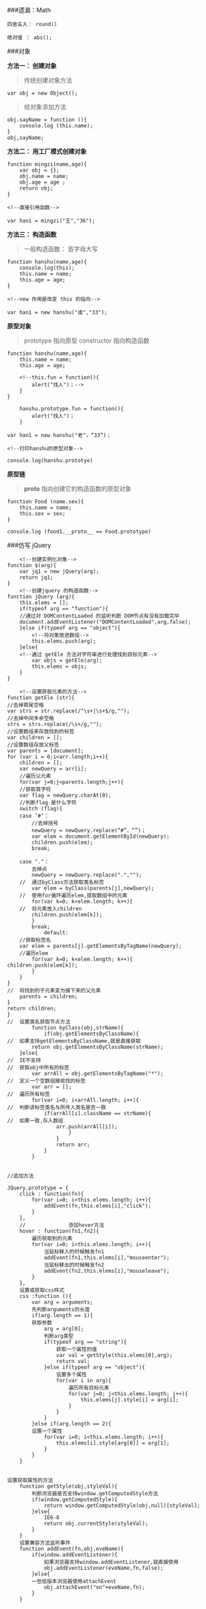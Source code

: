 ###遗漏：Math
	
	四舍五入： round()
	
	绝对值 ： abs();

###对象


**方法一： 创建对象**
>传统创建对象方法
	
	var obj = new Object();
	
>给对象添加方法
	
	obj.sayName = function (){
		console.log (this.name);
	}
	obj,sayName;
	
	
**方法二： 用工厂模式创建对象**
	
	function mingzi(name,age){
		var obj = {};
		obj.name = name;
		obj.age = age ;
		return obj;	
	}
	
	<!--直接引用函数-->
	
	var han1 = mingzi("王","36");	
	
**方法三： 构造函数**
	
>一般构造函数： 首字母大写
	
	function hanshu(name,age){
		console.log(this);
		this.name = name;
		this.age = age;	
	}
	
	<!--new 作用是改变 this 的指向-->
	
	var han1 = new hanshu("谁","33");


**原型对象**
>
>prototype 指向原型	constructor 指向构造函数

	function hanshu(name,age){
		this.name = name;
		this.age = age;
		
		<!--this.fun = function(){
			alert("找人")；-->
		}
	}
		
		hanshu.prototype.fun = function(){
			alert("找人")；
		}
		
	var han1 = new hanshu("老"，“33”)；
	
	<!--打印hanshu的原型对象-->
		
	console.log(hanshu.prototye)	

**原型链**
>__proto__ 指向创建它的构造函数的原型对象

	function Food (name.sex){
		this.name = name;
		this.sex = sex;
	}
	
	console.log (food1.__proto__ == Food.prototype)
	
	
###仿写 jQuery
	
		<!--创建实例化对象-->
	function $(arg){
		var jq1 = new jQuery(arg);
		return jq1;
	}
		<!--创建jquery 的构造函数-->
	function jQuery (arg){
		this.elems = [];
		if(typeof arg == "function"){
		//通过对 DOMContentLoaded 的监听判断 DOM节点有没有加载完毕
		document.addEventListener("DOMContentLoaded",arg,false);
		}else if(typeof arg == "object"){
			<!--将对象放进数组-->
			this.elems.push(arg);
		}else{
		<!--通过 getEle 方法对字符串进行处理找到目标元素-->
			var objs = getEle(arg);
			this.elems = objs;
		}
	}
	
		<!--设置获取元素的方法-->
	function getEle (str){
	//去掉首尾空格
	var strs = str.replace(/^\s+|\s+$/g,"");
	//去掉中间多余空格
	strs = strs.replace(/\s+/g,"");
	//设置数组来存放找到的标签
	var children = [];
	//设置数组存放父标签
	var parents = [document];
	for (var i = 0;i<arr.length;i++){
		children = [];
		var newQuery = arr[i];
		//遍历父元素
		for(var j=0;j<parents.length;j++){
		//获取首字符
		var flag = newQuery.charAt(0);
		//判断flag 是什么字符
		switch (flag){
		case ‘#’：
			//去掉括号
			newQuery = newQuery.replace(“#”，“”)；
			var elem = document.getElementById(newQuery);
			children.push(elem);
			break;
			
		case "."：
			去掉点
			newQuery = newQuery.replace(".","");
		//	通过byClass方法获取类名标签
			var elem = byClass(parents[j],newQuery);
		//	使用for循环遍历elem,提取数组中的元素
			for(var k=0; k<elem.length; k++){
		//  将元素放入children
			children.push(elem[k]);
			}
			break;
				default:
		//获取标签名		
		var elem = parents[j].getElementsByTagName(newQuery);
		//遍历elem
			for(var k=0; k<elem.length; k++){				children.push(elem[k]);		
			}
		}
	}
	//	将找到的子元素变为接下来的父元素
		parents = children;
	}
	return children;
	}		
	//	设置类名获取节点方法
			function byClass(obj,strName){
				if(obj.getElementsByClassName){
	//	如果支持getElementsByClassName,就是直接获取
			return obj.getElementsByClassName(strName);
		}else{
	//	IE不支持
	//	获取obj中所有的标签
			var arrAll = obj.getElementsByTagName("*");
	//	定义一个空数组接收找的标签
			var arr = [];
	//	遍历所有标签
			for(var i=0; i<arrAll.length; i++){
	//	判断该标签类名与所传入类名是否一致
				if(arrAll[i].className == strName){
	//	如果一致,存入数组
					arr.push(arrAll[i]);
						}
					}
					return arr;
				}
			}
			
			
	//追加方法
	
	JQuery.prototype = {
		click : function(fn){
			for(var i=0; i<this.elems.length; i++){
				addEvent(fn,this.elems[i],"click");
			}
		},
		//				添加hover方法
		hover : function(fn1,fn2){
			遍历获取到的元素
			for(var i=0; i<this.elems.length; i++){
				当鼠标移入的时候触发fn1
				addEvent(fn1,this.elems[i],"mouseenter");
				当鼠标移出的时候触发fn2
				addEvent(fn2,this.elems[i],"mouseleave");
			}	
		},
		设置或获取css样式
		css :function (){
			var arg = arguments;
			先判断arguments的长度
			if(arg.length == 1){
			获取参数
				arg = arg[0];
				判断arg类型
				if(typeof arg == "string"){
					获取一个属性的值
					var val = getStyle(this.elems[0],arg);
					return val;
				}else if(typeof arg == "object"){
					设置多个属性
					for(var i in arg){
						遍历所有目标元素
						for(var j=0; j<this.elems.length; j++){
							this.elems[j].style[i] = arg[i];
						}
					}
				}
			}else if(arg.length == 2){
			设置一个属性
				for(var i=0; i<this.elems.length; i++){
					this.elems[i].style[arg[0]] = arg[1];
				}
			}
		}
		
		
	设置获取属性的方法
		function getStyle(obj,styleVal){
			判断浏览器是否支持window.getComputedStyle方法
			if(window.getComputedStyle){
				return window.getComputedStyle(obj,null)[styleVal];
			}else{
				IE6-8
				return obj.currentStyle(styleVal);
			}
		}
		设置兼容方法监听事件
		function addEvent(fn,obj,eveName){
			if(window.addEventListener){
				如果浏览器支持window.addEventListener,就直接使用
				obj.addEventListener(eveName,fn,false);
			}else{
			一些低版本浏览器使用attachEvent
				obj.attachEvent("on"+eveName,fn);
			}
		}		
